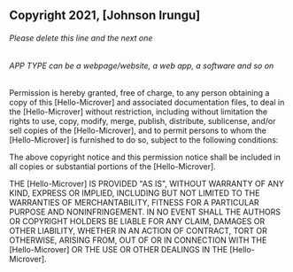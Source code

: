 ## Copyright 2021, [Johnson Irungu]

###### Please delete this line and the next one
###### APP TYPE can be a webpage/website, a web app, a software and so on

Permission is hereby granted, free of charge, to any person obtaining a copy of this [Hello-Microver] and associated documentation files, to deal in the [Hello-Microver] without restriction, including without limitation the rights to use, copy, modify, merge, publish, distribute, sublicense, and/or sell copies of the [Hello-Microver], and to permit persons to whom the [Hello-Microver] is furnished to do so, subject to the following conditions:

The above copyright notice and this permission notice shall be included in all copies or substantial portions of the [Hello-Microver].

THE [Hello-Microver] IS PROVIDED "AS IS", WITHOUT WARRANTY OF ANY KIND, EXPRESS OR IMPLIED, INCLUDING BUT NOT LIMITED TO THE WARRANTIES OF MERCHANTABILITY, FITNESS FOR A PARTICULAR PURPOSE AND NONINFRINGEMENT. IN NO EVENT SHALL THE AUTHORS OR COPYRIGHT HOLDERS BE LIABLE FOR ANY CLAIM, DAMAGES OR OTHER LIABILITY, WHETHER IN AN ACTION OF CONTRACT, TORT OR OTHERWISE, ARISING FROM, OUT OF OR IN CONNECTION WITH THE [Hello-Microver] OR THE USE OR OTHER DEALINGS IN THE [Hello-Microver].
